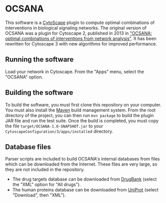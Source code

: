 # OCSANA

This software is a [CytoScape][] plugin to compute optimal combinations of interventions in biological signaling networks.
The original version of OCSANA was a plugin for Cytoscape 2, published in 2013 in ["OCSANA: optimal combinations of interventions from network analysis"][origpaper].
It has been rewritten for Cytoscape 3 with new algorithms for improved performance.

## Running the software
Load your network in Cytoscape.
From the "Apps" menu, select the "OCSANA" option.

## Building the software
To build the software, you must first clone this repository on your computer.
You must also install the [Maven][] build management system.
From the root directory of the project, you can then run `mvn package` to build the plugin JAR file and run the test suite.
Once the build is completed, you must copy the file `target/OCSANA-1.0-SNAPSHOT.jar` to your `CytoscapeConfiguration/3/apps/installed` directory.

## Database files
Parser scripts are included to build OCSANA's internal databases from files which can be downloaded from the Internet.
These files are very large, so they are not included in the repository.
* The drug targets database can be downloaded from [DrugBank][drugbank-download] (select the "XML" option for "All drugs").
* The human proteins database can be downloaded from [UniProt][uniprot-download] (select "Download", then "XML").

[cytoscape]://cytoscape.org
[origpaper]: //dx.doi.org/10.1093/bioinformatics/btt195
[maven]: //maven.apache.org
[drugbank-download]: http://www.drugbank.ca/downloads
[uniprot-download]: http://www.uniprot.org/uniprot/?query=proteome:UP000005640
